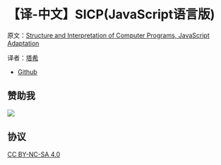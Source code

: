 # 【译-中文】SICP(JavaScript语言版)

原文：[Structure and Interpretation of Computer Programs, JavaScript Adaptation](https://www.comp.nus.edu.sg/~cs1101s/sicp/)

译者：[塔希](https://iheyunfei.github.io/blog/)

- [Github](https://github.com/iheyunfei/sicp-javascript-zh)

## 赞助我

![]($withBase('/img/alipay.png'))

## 协议

[CC BY-NC-SA 4.0](http://creativecommons.org/licenses/by-nc-sa/4.0/)